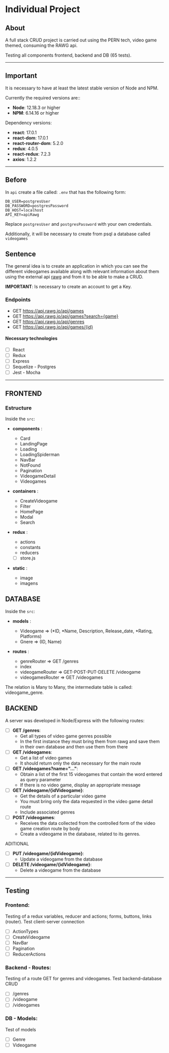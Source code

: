 # Individual Project

## About

A full stack CRUD project is carried out using the PERN tech, video game themed, consuming the RAWG api.

Testing all components frontend, backend and DB
(65 tests).

---

## Important

It is necessary to have at least the latest stable version of Node and NPM.

Currently the required versions are::

- **Node**: 12.18.3 or higher
- **NPM**: 6.14.16 or higher

Dependency versions:

- **react**: 17.0.1
- **react-dom**: 17.0.1
- **react-router-dom**: 5.2.0
- **redux**: 4.0.5
- **react-redux**: 7.2.3
- **axios**: 1.2.2

---

## Before

In `api` create a file called: `.env` that has the following form:

```env
DB_USER=postgresUser
DB_PASSWORD=postgresPassword
DB_HOST=localhost
API_KEY=apiRawg
```

Replace `postgresUser` and `postgresPassword` with your own credentials.

Additionally, it will be necessary to create from psql a database called `videogames`

## Sentence

The general idea is to create an application in which you can see the different videogames available along with relevant information about them using the external api [rawg](https://rawg.io/apidocs) and from it to be able to make a CRUD.

**IMPORTANT**: Is necessary to create an account to get a Key.

### Endpoints

- GET <https://api.rawg.io/api/games>
- GET <https://api.rawg.io/api/games?search={game}>
- GET <https://api.rawg.io/api/genres>
- GET <https://api.rawg.io/api/games/{id}>

#### Necessary technologies

- [ ] React
- [ ] Redux
- [ ] Express
- [ ] Sequelize - Postgres
- [ ] Jest - Mocha

---

## FRONTEND

### **Estructure**

Inside the `src`:

- **components** :

  - Card
  - LandingPage
  - Loading
  - LoadingSpiderman
  - NavBar
  - NotFound
  - Pagination
  - VideogameDetail
  - Videogames

- **containers** :

  - CreateVideogame
  - Filter
  - HomePage
  - Modal
  - Search

- **redux** :

  - actions
  - constants
  - reducers
  - [ ] store.js

- **static** :
  - image
  - imagens

## DATABASE

Inside the `src`:

- **models** :

  - Videogame => (*ID, *Name, Description, Release_date, \*Rating, Platforms)
  - Gnere => (ID, Name)

- **routes** :
  - genreRouter => GET /genres
  - index
  - videogameRouter => GET-POST-PUT-DELETE /videogame
  - videogamesRouter => GET /videogames

The relation is Many to Many, the intermediate table is called: videogame_genre.

## BACKEND

A server was developed in Node/Express with the following routes:

- [ ] **GET /genres**:
  - Get all types of video game genres possible
  - In the first instance they must bring them from rawg and save them in their own database and then use them from there
- [ ] **GET /videogames**:
  - Get a list of video games
  - It should return only the data necessary for the main route
- [ ] **GET /videogames?name="..."**:
  - Obtain a list of the first 15 videogames that contain the word entered as query parameter
  - If there is no video game, display an appropriate message
- [ ] **GET /videogame/{idVideogame}**:
  - Get the details of a particular video game
  - You must bring only the data requested in the video game detail route
  - Include associated genres
- [ ] **POST /videogames**:
  - Receives the data collected from the controlled form of the video game creation route by body
  - Create a videogame in the database, related to its genres.

ADITIONAL

- [ ] **PUT /videogame/{idVideogame}**:
  - Update a videogame from the database
- [ ] **DELETE /videogame/{idVideogame}**:
  - Delete a videogame from the database

---

## Testing

### Frontend:

Testing of a redux variables, reducer and actions; forms, buttons, links (router).
Test client-server connection

- [ ] ActionTypes
- [ ] CreateVideogame
- [ ] NavBar
- [ ] Pagination
- [ ] ReducerActions

### Backend - Routes:

Testing of a route GET for genres and videogames.
Test backend-database CRUD

- [ ] /genres
- [ ] /videogame
- [ ] /videogames

### DB - Models:

Test of models

- [ ] Genre
- [ ] Videogame
